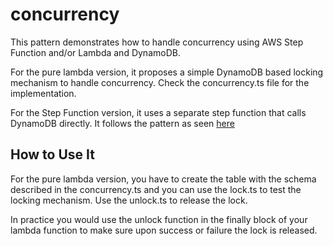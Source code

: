 # concurrency

This pattern demonstrates how to handle concurrency using AWS Step Function and/or Lambda and DynamoDB.

For the pure lambda version, it proposes a simple DynamoDB based locking mechanism to handle concurrency. Check the concurrency.ts file for the implementation.

For the Step Function version, it uses a separate step function that calls DynamoDB directly. It follows the pattern as seen [here](https://aws.amazon.com/blogs/compute/controlling-concurrency-in-distributed-systems-using-aws-step-functions/)

## How to Use It

For the pure lambda version, you have to create the table with the schema described in the concurrency.ts and you can use the lock.ts to test the locking mechanism.
Use the unlock.ts to release the lock.

In practice you would use the unlock function in the finally block of your lambda function to make sure upon success or failure the lock is released.